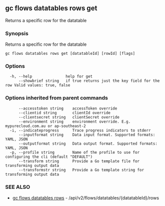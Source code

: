 ## gc flows datatables rows get

Returns a specific row for the datatable

### Synopsis

Returns a specific row for the datatable

```
gc flows datatables rows get [datatableId] [rowId] [flags]
```

### Options

```
  -h, --help               help for get
      --showbrief string   if true returns just the key field for the row Valid values: true, false
```

### Options inherited from parent commands

```
      --accesstoken string    accessToken override
      --clientid string       clientId override
      --clientsecret string   clientSecret override
      --environment string    environment override. E.g. mypurecloud.com.au or ap-southeast-2
  -i, --indicateprogress      Trace progress indicators to stderr
      --inputformat string    Data input format. Supported formats: YAML, JSON
      --outputformat string   Data output format. Supported formats: YAML, JSON
  -p, --profile string        Name of the profile to use for configuring the cli (default "DEFAULT")
      --transform string      Provide a Go template file for transforming output data
      --transformstr string   Provide a Go template string for transforming output data
```

### SEE ALSO

* [gc flows datatables rows](gc_flows_datatables_rows.html)	 - /api/v2/flows/datatables/{datatableId}/rows


